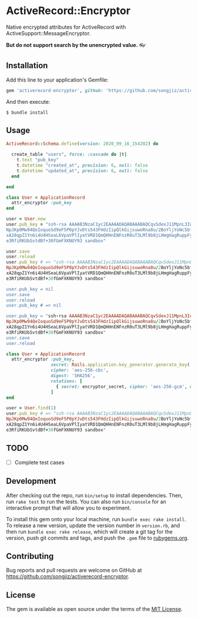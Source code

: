 # ActiveRecord::Encryptor

Native encrypted attributes for ActiveRecord with ActiveSupport::MessageEncryptor.

**But do not support search by the unencrypted value.** 👓

## Installation

Add this line to your application's Gemfile:

```ruby
gem 'activerecord-encryptor', github: 'https://github.com/songjiz/activerecord-encryptor'
```

And then execute:

    $ bundle install

## Usage

```ruby
ActiveRecord::Schema.define(version: 2020_09_16_154202) do

  create_table "users", force: :cascade do |t|
    t.text "pub_key"
    t.datetime "created_at", precision: 6, null: false
    t.datetime "updated_at", precision: 6, null: false
  end

end
```

```ruby
class User < ApplicationRecord
  attr_encryptor :pub_key
end
```

```ruby
user = User.new
user.pub_key = "ssh-rsa AAAAB3NzaC1yc2EAAAADAQABAAABAQCqvSdexJ11MpnL3IuFZo9d16VXpjSCqnsHusjmHLPslYCeOpAR5i166d
NpJKp0Mw94QeIoquoSd9eF5P0pYJvDts543FHdzIipQlkGijsuwoRna8u/2BoYljYoNc5bfxArYTviIoGuPh2z2GsPQY266fsGsq3ebuR6hpmJU1H6AfE4v2AIYnMh/
xA28qpZ1Yn6i4U4HSeaL6VpaVPlIyatVRD1QmQHHnENFnzR0uT3LMl9b8jLHmgHagRuppFycX4O5lh/d76+Dz9VlwMYKEaYRmUIpCtePff3CPZoBnwopz9PQ6mEsqx2
e3RfiRKUbSvtdBf+30fGmFXKNUY93 sandbox"

user.save
user.reload
user.pub_key # => "ssh-rsa AAAAB3NzaC1yc2EAAAADAQABAAABAQCqvSdexJ11MpnL3IuFZo9d16VXpjSCqnsHusjmHLPslYCeOpAR5i166d
NpJKp0Mw94QeIoquoSd9eF5P0pYJvDts543FHdzIipQlkGijsuwoRna8u/2BoYljYoNc5bfxArYTviIoGuPh2z2GsPQY266fsGsq3ebuR6hpmJU1H6AfE4v2AIYnMh/
xA28qpZ1Yn6i4U4HSeaL6VpaVPlIyatVRD1QmQHHnENFnzR0uT3LMl9b8jLHmgHagRuppFycX4O5lh/d76+Dz9VlwMYKEaYRmUIpCtePff3CPZoBnwopz9PQ6mEsqx2
e3RfiRKUbSvtdBf+30fGmFXKNUY93 sandbox"

user.pub_key = nil
user.save
user.reload
user.pub_key # => nil

user.pub_key = "ssh-rsa AAAAB3NzaC1yc2EAAAADAQABAAABAQCqvSdexJ11MpnL3IuFZo9d16VXpjSCqnsHusjmHLPslYCeOpAR5i166d
NpJKp0Mw94QeIoquoSd9eF5P0pYJvDts543FHdzIipQlkGijsuwoRna8u/2BoYljYoNc5bfxArYTviIoGuPh2z2GsPQY266fsGsq3ebuR6hpmJU1H6AfE4v2AIYnMh/
xA28qpZ1Yn6i4U4HSeaL6VpaVPlIyatVRD1QmQHHnENFnzR0uT3LMl9b8jLHmgHagRuppFycX4O5lh/d76+Dz9VlwMYKEaYRmUIpCtePff3CPZoBnwopz9PQ6mEsqx2
e3RfiRKUbSvtdBf+30fGmFXKNUY93 sandbox"
user.save
user.reload
```

```ruby
class User < ApplicationRecord
  attr_encryptor :pub_key,
                 secret: Rails.application.key_generator.generate_key('user/pub_key', ActiveSupport::MessageEncryptor.key_len),
                 cipher: 'aes-256-cbc',
                 digest: 'SHA256',
                 rotations: [
                   { secret: encryptor_secret, cipher: 'aes-256-gcm', digest: 'SHA1' }
                 ]
end

user = User.find(1)
user.pub_key # => "ssh-rsa AAAAB3NzaC1yc2EAAAADAQABAAABAQCqvSdexJ11MpnL3IuFZo9d16VXpjSCqnsHusjmHLPslYCeOpAR5i166d
NpJKp0Mw94QeIoquoSd9eF5P0pYJvDts543FHdzIipQlkGijsuwoRna8u/2BoYljYoNc5bfxArYTviIoGuPh2z2GsPQY266fsGsq3ebuR6hpmJU1H6AfE4v2AIYnMh/
xA28qpZ1Yn6i4U4HSeaL6VpaVPlIyatVRD1QmQHHnENFnzR0uT3LMl9b8jLHmgHagRuppFycX4O5lh/d76+Dz9VlwMYKEaYRmUIpCtePff3CPZoBnwopz9PQ6mEsqx2
e3RfiRKUbSvtdBf+30fGmFXKNUY93 sandbox"
```

## TODO

- [ ] Complete test cases

## Development

After checking out the repo, run `bin/setup` to install dependencies. Then, run `rake test` to run the tests. You can also run `bin/console` for an interactive prompt that will allow you to experiment.

To install this gem onto your local machine, run `bundle exec rake install`. To release a new version, update the version number in `version.rb`, and then run `bundle exec rake release`, which will create a git tag for the version, push git commits and tags, and push the `.gem` file to [rubygems.org](https://rubygems.org).

## Contributing

Bug reports and pull requests are welcome on GitHub at https://github.com/songjiz/activerecord-encryptor.


## License

The gem is available as open source under the terms of the [MIT License](https://opensource.org/licenses/MIT).
